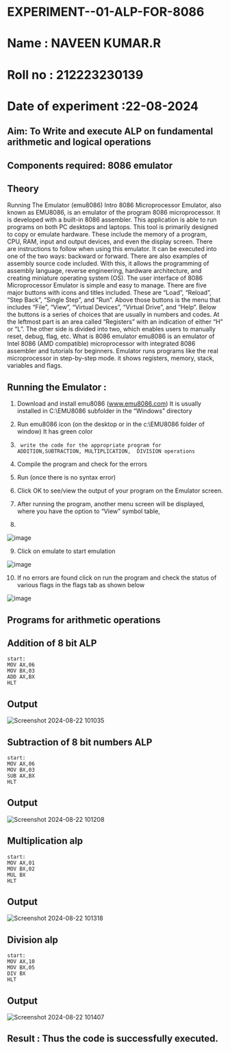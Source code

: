 # EXPERIMENT--01-ALP-FOR-8086

 # Name : NAVEEN KUMAR.R
# Roll no : 212223230139
# Date of experiment :22-08-2024





## Aim: To Write and execute ALP on fundamental arithmetic and logical operations
## Components required: 8086  emulator 
## Theory 
Running The Emulator (emu8086) Intro 8086 Microprocessor Emulator, also known as EMU8086, is an emulator of the program 8086 microprocessor. It is developed with a built-in 8086 assembler. This application is able to run programs on both PC desktops and laptops. This tool is primarily designed to copy or emulate hardware. These include the memory of a program, CPU, RAM, input and output devices, and even the display screen. There are instructions to follow when using this emulator. It can be executed into one of the two ways: backward or forward. There are also examples of assembly source code included. With this, it allows the programming of assembly language, reverse engineering, hardware architecture, and creating miniature operating system (OS). The user interface of 8086 Microprocessor Emulator is simple and easy to manage. There are five major buttons with icons and titles included. These are “Load”, “Reload”, “Step Back”, “Single Step”, and “Run”. Above those buttons is the menu that includes “File”, “View”, “Virtual Devices”, “Virtual Drive”, and “Help”. Below the buttons is a series of choices that are usually in numbers and codes. At the leftmost part is an area called “Registers” with an indication of either “H” or “L”. The other side is divided into two, which enables users to manually reset, debug, flag, etc. What is 8086 emulator emu8086 is an emulator of Intel 8086 (AMD compatible) microprocessor with integrated 8086 assembler and tutorials for beginners. Emulator runs programs like the real microprocessor in step-by-step mode. it shows registers, memory, stack, variables and flags.


 ## Running the Emulator :
1.	Download and install emu8086 (www.emu8086.com) It is usually installed in C:\EMU8086 subfolder in the “Windows” directory
2.	  Run  emu8086 icon (on the desktop or in the c:\EMU8086 folder of window) It has green color 
 
 
3.		write the code for the appropriate program for ADDITION,SUBTRACTION, MULTIPLICATION,  DIVISION operations 

4.	 Compile the program and check for the errors 
5.	Run (once there is no syntax error) 

6.	Click OK to see/view the output of your program on the Emulator screen. 


7.	After running the program, another menu screen will be displayed, where you have the option to “View” symbol table,
8.	 


![image](https://user-images.githubusercontent.com/36288975/189273263-d65baae9-4b8f-4723-afb3-c0ffa4052b04.png)











9.	Click on emulate to start emulation 








![image](https://user-images.githubusercontent.com/36288975/189273273-9bb36ec1-e2e8-4892-8d35-37707332bfdc.png)








10.	If no errors are found click on run the program and check the status of various flags in the flags tab as shown below 






![image](https://user-images.githubusercontent.com/36288975/189273277-113a2a33-4a40-4ff8-95a5-ecd3a1f504fe.png)







## Programs for arithmetic  operations

## Addition  of 8 bit ALP 
```
start:
MOV AX,06
MOV BX,03
ADD AX,BX
HLT

```

## Output  
![Screenshot 2024-08-22 101035](https://github.com/user-attachments/assets/dbbd90dd-4c42-4fda-a5f8-2bb5947ce768)

 
## Subtraction   of 8 bit numbers  ALP 
```
start:
MOV AX,06
MOV BX,03
SUB AX,BX
HLT
``` 
## Output  
![Screenshot 2024-08-22 101208](https://github.com/user-attachments/assets/5a9f667a-b42c-4c08-a6cb-d14abaa62de9)


## Multiplication alp 
```
start:
MOV AX,01
MOV BX,02
MUL BX
HLT
```
 ## Output  
![Screenshot 2024-08-22 101318](https://github.com/user-attachments/assets/c7da8613-b863-4bb5-9458-b50f88586875)



## Division alp 
```
start:
MOV AX,10
MOV BX,05
DIV BX
HLT
```
## Output  
![Screenshot 2024-08-22 101407](https://github.com/user-attachments/assets/c79a53e9-386d-42dc-af61-ff19487526ff)



## Result : Thus the code is successfully executed.
